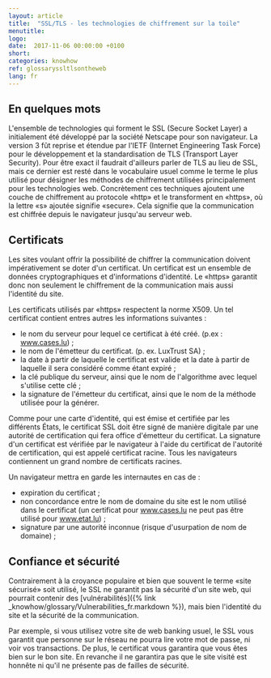 ```yaml
---
layout: article
title:  "SSL/TLS - les technologies de chiffrement sur la toile"
menutitle:
logo:
date:  2017-11-06 00:00:00 +0100
short:
categories: knowhow
ref: glossaryssltlsontheweb
lang: fr
---
```


## En quelques mots
L'ensemble de technologies qui forment le SSL (Secure Socket Layer) a initialement été développé par la société Netscape pour son navigateur. La version 3 fût reprise et étendue par l'IETF (Internet Engineering Task Force) pour le développement et la standardisation de TLS (Transport Layer Security). Pour être exact il faudrait d'ailleurs parler de TLS au lieu de SSL, mais ce dernier est resté dans le vocabulaire usuel comme le terme le plus utilisé pour désigner les méthodes de chiffrement utilisées principalement pour les technologies web.
Concrètement ces techniques ajoutent une couche de chiffrement au protocole «http» et le transforment en «https», où la lettre «s» ajoutée signifie «secure». Cela signifie que la communication est chiffrée depuis le navigateur jusqu'au serveur web.

## Certificats
Les sites voulant offrir la possibilité de chiffrer la communication doivent impérativement se doter d'un certificat. Un certificat est un ensemble de données cryptographiques et d'informations d'identité. Le «https» garantit donc non seulement le chiffrement de la communication mais aussi l'identité du site.

Les certificats utilisés par «https» respectent la norme X509. Un tel certificat contient entres autres les informations suivantes :

* le nom du serveur pour lequel ce certificat à été créé. (p.ex : www.cases.lu) ;
* le nom de l'émetteur du certificat. (p. ex. LuxTrust SA) ;
* la date à partir de laquelle le certificat est valide et la date à partir de laquelle il sera considéré comme étant expiré ;
* la clé publique du serveur, ainsi que le nom de l'algorithme avec lequel s'utilise cette clé ;
* la signature de l'émetteur du certificat, ainsi que le nom de la méthode utilisée pour la générer.

Comme pour une carte d'identité, qui est émise et certifiée par les différents États, le certificat SSL doit être signé de manière digitale par une autorité de certification qui fera office d'émetteur du certificat. La signature d'un certificat est vérifiée par le navigateur à l'aide du certificat de l'autorité de certification, qui est appelé certificat racine. Tous les navigateurs contiennent un grand nombre de certificats racines.

Un navigateur mettra en garde les internautes en cas de :

* expiration du certificat ;
* non concordance entre le nom de domaine du site est le nom utilisé dans le certificat (un certificat pour www.cases.lu ne peut pas être utilisé pour www.etat.lu) ;
* signature par une autorité inconnue (risque d'usurpation de nom de domaine) ;

## Confiance et sécurité
Contrairement à la croyance populaire et bien que souvent le terme «site sécurisé» soit utilisé, le SSL ne garantit pas la sécurité d'un site web, qui pourrait contenir des [vulnérabilités]({% link _knowhow/glossary/Vulnerabilities_fr.markdown %}),  mais bien l'identité du site et la sécurité de la communication.

Par exemple, si vous utilisez votre site de web banking usuel, le SSL vous garantit que personne sur le réseau ne pourra lire votre mot de passe, ni voir vos transactions. De plus, le certificat vous garantira que vous êtes bien sur le bon site. En revanche il ne garantira pas que le site visité est honnête ni qu'il ne présente pas de failles de sécurité.
